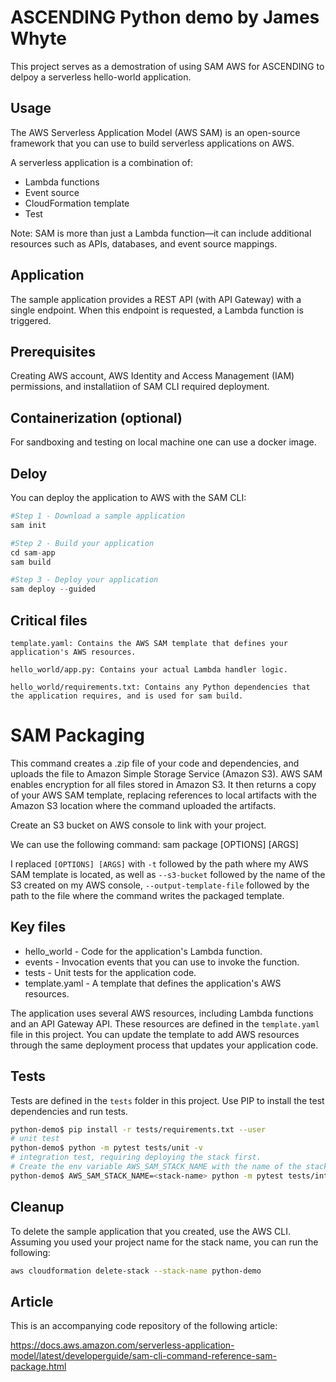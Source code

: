 # ASCENDING Python demo by James Whyte
This project serves as a demostration of using SAM AWS for ASCENDING to delpoy a serverless hello-world application.

## Usage
The AWS Serverless Application Model (AWS SAM) is an open-source framework that you can use to build serverless applications on AWS.

A serverless application is a combination of:
- Lambda functions
- Event source
- CloudFormation template
- Test

Note: SAM is more than just a Lambda function—it can include additional resources such as APIs, databases, and event source mappings.

## Application
The sample application provides a REST API (with API Gateway) with a single endpoint. When this endpoint is requested, a Lambda function is triggered.

## Prerequisites
Creating AWS account, AWS Identity and Access Management (IAM) permissions, and installatiion of SAM CLI required deployment.

## Containerization (optional)

For sandboxing and testing on local machine one can use a docker image.

## Deloy
You can deploy the application to AWS with the SAM CLI:

```python
#Step 1 - Download a sample application
sam init

#Step 2 - Build your application
cd sam-app
sam build

#Step 3 - Deploy your application
sam deploy --guided
```

## Critical files
```
template.yaml: Contains the AWS SAM template that defines your application's AWS resources.

hello_world/app.py: Contains your actual Lambda handler logic.

hello_world/requirements.txt: Contains any Python dependencies that the application requires, and is used for sam build.
```
# SAM Packaging
This command creates a .zip file of your code and dependencies, and uploads the file to Amazon Simple Storage Service (Amazon S3). AWS SAM enables encryption for all files stored in Amazon S3. It then returns a copy of your AWS SAM template, replacing references to local artifacts with the Amazon S3 location where the command uploaded the artifacts.

Create an S3 bucket on AWS console to link with your project.

We can use the following command:
sam package [OPTIONS] [ARGS]

I replaced ```[OPTIONS] [ARGS]``` with ```-t``` followed by the path where my AWS SAM template is located, as well as ```--s3-bucket``` followed by the name of the S3 created on my AWS console, ```--output-template-file``` followed by the path to the file where the command writes the packaged template. 

## Key files
- hello_world - Code for the application's Lambda function.
- events - Invocation events that you can use to invoke the function.
- tests - Unit tests for the application code. 
- template.yaml - A template that defines the application's AWS resources.

The application uses several AWS resources, including Lambda functions and an API Gateway API. These resources are defined in the `template.yaml` file in this project. You can update the template to add AWS resources through the same deployment process that updates your application code.

## Tests

Tests are defined in the `tests` folder in this project. Use PIP to install the test dependencies and run tests.

```bash
python-demo$ pip install -r tests/requirements.txt --user
# unit test
python-demo$ python -m pytest tests/unit -v
# integration test, requiring deploying the stack first.
# Create the env variable AWS_SAM_STACK_NAME with the name of the stack we are testing
python-demo$ AWS_SAM_STACK_NAME=<stack-name> python -m pytest tests/integration -v
```

## Cleanup

To delete the sample application that you created, use the AWS CLI. Assuming you used your project name for the stack name, you can run the following:

```bash
aws cloudformation delete-stack --stack-name python-demo
```

## Article
This is an accompanying code repository of the following article:

https://docs.aws.amazon.com/serverless-application-model/latest/developerguide/sam-cli-command-reference-sam-package.html
